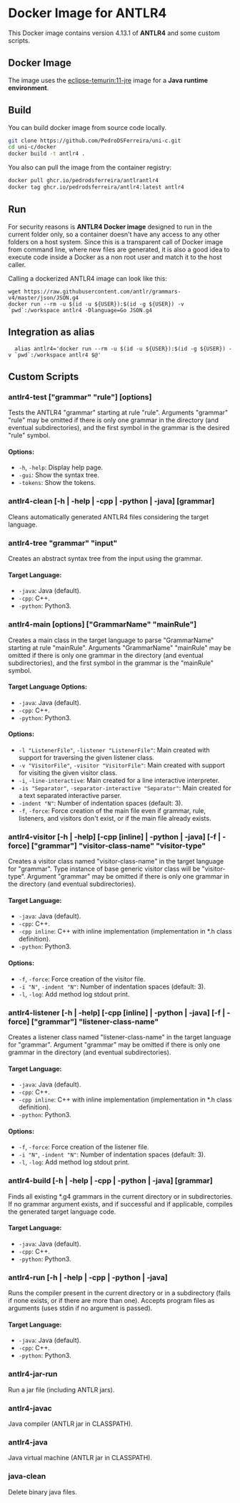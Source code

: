 # Docker Image for ANTLR4

This Docker image contains version 4.13.1 of **ANTLR4** and some custom scripts.

## Docker Image

The image uses the [eclipse-temurin:11-jre](https://hub.docker.com/_/eclipse-temurin/tags?page=1&name=11-jre&ordering=-name) image for a **Java runtime environment**.

## Build

You can build docker image from source code locally.

```bash
git clone https://github.com/PedroDSFerreira/uni-c.git
cd uni-c/docker
docker build -t antlr4 .
```

You also can pull the image from the container registry:

```bash
docker pull ghcr.io/pedrodsferreira/antlrantlr4
docker tag ghcr.io/pedrodsferreira/antlr4:latest antlr4
```

## Run

For security reasons is **ANTLR4 Docker image** designed to run in the current folder only, so a container doesn't have any access to any other folders on a host system. Since this is a transparent call of Docker image from command line, where new files are generated, it is also a good idea to execute code inside a Docker as a non root user and match it to the host caller.

Calling a dockerized ANTLR4 image can look like this:

```shell
wget https://raw.githubusercontent.com/antlr/grammars-v4/master/json/JSON.g4
docker run --rm -u $(id -u ${USER}):$(id -g ${USER}) -v `pwd`:/workspace antlr4 -Dlanguage=Go JSON.g4
```

## Integration as alias

      alias antlr4='docker run --rm -u $(id -u ${USER}):$(id -g ${USER}) -v `pwd`:/workspace antlr4 $@'

## Custom Scripts

### antlr4-test ["grammar" "rule"] [options]

Tests the ANTLR4 "grammar" starting at rule "rule". Arguments "grammar" "rule" may be omitted if there is only one grammar in the directory (and eventual subdirectories), and the first symbol in the grammar is the desired "rule" symbol.

#### Options:
- `-h`, `-help`: Display help page.
- `-gui`: Show the syntax tree.
- `-tokens`: Show the tokens.

### antlr4-clean [-h | -help | -cpp | -python | -java] [grammar]

Cleans automatically generated ANTLR4 files considering the target language.

### antlr4-tree "grammar" "input"

Creates an abstract syntax tree from the input using the grammar.

#### Target Language:
- `-java`: Java (default).
- `-cpp`: C++.
- `-python`: Python3.

### antlr4-main [options] ["GrammarName" "mainRule"]

Creates a main class in the target language to parse "GrammarName" starting at rule "mainRule". Arguments "GrammarName" "mainRule" may be omitted if there is only one grammar in the directory (and eventual subdirectories), and the first symbol in the grammar is the "mainRule" symbol.

#### Target Language Options:
- `-java`: Java (default).
- `-cpp`: C++.
- `-python`: Python3.

#### Options:
- `-l "ListenerFile"`, `-listener "ListenerFile"`: Main created with support for traversing the given listener class.
- `-v "VisitorFile"`, `-visitor "VisitorFile"`: Main created with support for visiting the given visitor class.
- `-i`, `-line-interactive`: Main created for a line interactive interpreter.
- `-is "Separator"`, `-separator-interactive "Separator"`: Main created for a text separated interactive parser.
- `-indent "N"`: Number of indentation spaces (default: 3).
- `-f`, `-force`: Force creation of the main file even if grammar, rule, listeners, and visitors don't exist, or if the main file already exists.

### antlr4-visitor [-h | -help] [-cpp [inline] | -python | -java] [-f | -force] ["grammar"] "visitor-class-name" "visitor-type"

Creates a visitor class named "visitor-class-name" in the target language for "grammar". Type instance of base generic visitor class will be "visitor-type". Argument "grammar" may be omitted if there is only one grammar in the directory (and eventual subdirectories).

#### Target Language:
- `-java`: Java (default).
- `-cpp`: C++.
- `-cpp inline`: C++ with inline implementation (implementation in *.h class definition).
- `-python`: Python3.

#### Options:
- `-f`, `-force`: Force creation of the visitor file.
- `-i "N"`, `-indent "N"`: Number of indentation spaces (default: 3).
- `-l`, `-log`: Add method log stdout print.

### antlr4-listener [-h | -help] [-cpp [inline] | -python | -java] [-f | -force] ["grammar"] "listener-class-name"

Creates a listener class named "listener-class-name" in the target language for "grammar". Argument "grammar" may be omitted if there is only one grammar in the directory (and eventual subdirectories).

#### Target Language:
- `-java`: Java (default).
- `-cpp`: C++.
- `-cpp inline`: C++ with inline implementation (implementation in *.h class definition).
- `-python`: Python3.

#### Options:
- `-f`, `-force`: Force creation of the listener file.
- `-i "N"`, `-indent "N"`: Number of indentation spaces (default: 3).
- `-l`, `-log`: Add method log stdout print.

### antlr4-build [-h | -help | -cpp | -python | -java] [grammar]

Finds all existing *.g4 grammars in the current directory or in subdirectories. If no grammar argument exists, and if successful and if applicable, compiles the generated target language code.

#### Target Language:
- `-java`: Java (default).
- `-cpp`: C++.
- `-python`: Python3.

### antlr4-run [-h | -help | -cpp | -python | -java]

Runs the compiler present in the current directory or in a subdirectory (fails if none exists, or if there are more than one). Accepts program files as arguments (uses stdin if no argument is passed).

#### Target Language:
- `-java`: Java (default).
- `-cpp`: C++.
- `-python`: Python3.

### antlr4-jar-run

Run a jar file (including ANTLR jars).

### antlr4-javac

Java compiler (ANTLR jar in CLASSPATH).

### antlr4-java

Java virtual machine (ANTLR jar in CLASSPATH).

### java-clean

Delete binary java files.
